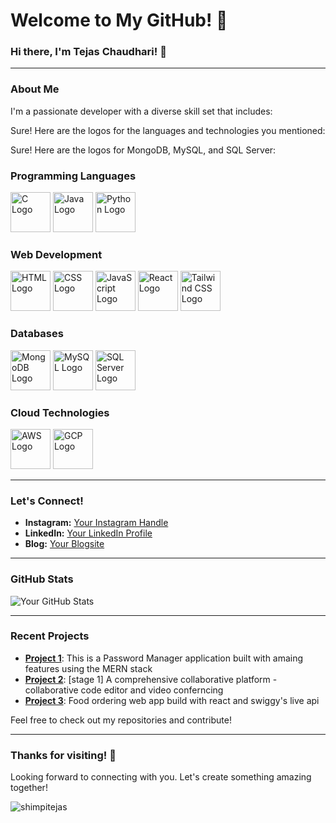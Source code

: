 # Welcome to My GitHub! 👋

### Hi there, I'm Tejas Chaudhari! 🌟

---

### About Me

I'm a passionate developer with a diverse skill set that includes:

Sure! Here are the logos for the languages and technologies you mentioned:

Sure! Here are the logos for MongoDB, MySQL, and SQL Server:

### Programming Languages

<p>
  <img src="https://upload.wikimedia.org/wikipedia/commons/3/35/The_C_Programming_Language_logo.svg" alt="C Logo" width="64" height="64">
  <img src="https://upload.wikimedia.org/wikipedia/en/3/30/Java_programming_language_logo.svg" alt="Java Logo" width="64" height="64">
  <img src="https://upload.wikimedia.org/wikipedia/commons/c/c3/Python-logo-notext.svg" alt="Python Logo" width="64" height="64">
</p>

### Web Development

<p>
  <img src="https://upload.wikimedia.org/wikipedia/commons/6/61/HTML5_logo_and_wordmark.svg" alt="HTML Logo" width="64" height="64">
  <img src="https://upload.wikimedia.org/wikipedia/commons/d/d5/CSS3_logo_and_wordmark.svg" alt="CSS Logo" width="64" height="64">
  <img src="https://upload.wikimedia.org/wikipedia/commons/6/6a/JavaScript-logo.png" alt="JavaScript Logo" width="64" height="64">
  <img src="https://upload.wikimedia.org/wikipedia/commons/a/a7/React-icon.svg" alt="React Logo" width="64" height="64">
  <img src="https://upload.wikimedia.org/wikipedia/commons/d/d5/Tailwind_CSS_Logo.svg" alt="Tailwind CSS Logo" width="64" height="64">
</p>

### Databases

<p>
  <img src="https://www.mongodb.com/assets/images/global/favicon.ico" alt="MongoDB Logo" width="64" height="64">
  <img src="https://upload.wikimedia.org/wikipedia/en/d/dd/MySQL_logo.svg" alt="MySQL Logo" width="64" height="64">
  <img src="https://upload.wikimedia.org/wikipedia/en/f/f8/Microsoft_SQL_Server_Logo.svg" alt="SQL Server Logo" width="64" height="64">
</p>

### Cloud Technologies

<p>
  <img src="https://upload.wikimedia.org/wikipedia/commons/9/93/Amazon_Web_Services_Logo.svg" alt="AWS Logo" width="64" height="64">
  <img src="https://upload.wikimedia.org/wikipedia/commons/5/51/Google_Cloud_logo.svg" alt="GCP Logo" width="64" height="64">
</p>
     
---

### Let's Connect!

- **Instagram:** [Your Instagram Handle](https://www.instagram.com/your-instagram-handle)
- **LinkedIn:** [Your LinkedIn Profile](https://www.linkedin.com/in/your-linkedin-profile)
- **Blog:** [Your Blogsite](https://www.yourblogsite.com)

---

### GitHub Stats

![Your GitHub Stats](https://github-readme-stats.vercel.app/api?username=tejaschaudhari192&show_icons=true&theme=radical)

---

### Recent Projects

- [**Project 1**](https://github.com/tejaschaudhari192/Password-Manager): This is a Password Manager application built with amaing features using the MERN stack
- [**Project 2**](https://github.com/tejaschaudhari192/Collax): [stage 1] A comprehensive collaborative platform - collaborative code editor and video conferncing
- [**Project 3**](https://github.com/tejaschaudhari192/Yummi): Food ordering web app build with react and swiggy's live api

Feel free to check out my repositories and contribute!

---

### Thanks for visiting! 🚀

Looking forward to connecting with you. Let's create something amazing together!

<p align="left"> <img src="https://komarev.com/ghpvc/?username=tejaschaudhari192&label=Profile%20views&color=0e75b6&style=flat" alt="shimpitejas" /> </p>
